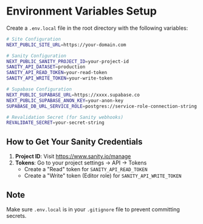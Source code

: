 # Environment Variables Setup

Create a `.env.local` file in the root directory with the following variables:

```bash
# Site Configuration
NEXT_PUBLIC_SITE_URL=https://your-domain.com

# Sanity Configuration
NEXT_PUBLIC_SANITY_PROJECT_ID=your-project-id
SANITY_API_DATASET=production
SANITY_API_READ_TOKEN=your-read-token
SANITY_API_WRITE_TOKEN=your-write-token

# Supabase Configuration
NEXT_PUBLIC_SUPABASE_URL=https://xxxx.supabase.co
NEXT_PUBLIC_SUPABASE_ANON_KEY=your-anon-key
SUPABASE_DB_URL_SERVICE_ROLE=postgres://service-role-connection-string

# Revalidation Secret (for Sanity webhooks)
REVALIDATE_SECRET=your-secret-string
```

## How to Get Your Sanity Credentials

1. **Project ID**: Visit https://www.sanity.io/manage
2. **Tokens**: Go to your project settings → API → Tokens
   - Create a "Read" token for `SANITY_API_READ_TOKEN`
   - Create a "Write" token (Editor role) for `SANITY_API_WRITE_TOKEN`

## Note
Make sure `.env.local` is in your `.gitignore` file to prevent committing secrets.

